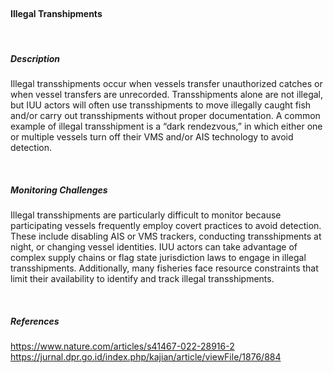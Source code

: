 <br>

#### **Illegal Transhipments**

<br>

##### **Description**

Illegal transshipments occur when vessels transfer unauthorized catches or when vessel transfers are unrecorded. Transshipments alone are not illegal, but IUU actors will often use transshipments to move illegally caught fish and/or carry out transshipments without proper documentation. A common example of illegal transshipment is a “dark rendezvous,” in which either one or multiple vessels turn off their VMS and/or AIS technology to avoid detection. 


<br>

##### **Monitoring Challenges**

Illegal transshipments are particularly difficult to monitor because participating vessels frequently employ covert practices to avoid detection. These include disabling AIS or VMS trackers, conducting transshipments at night, or changing vessel identities. IUU actors can take advantage of complex supply chains or flag state jurisdiction laws to engage in illegal transshipments. Additionally, many fisheries face resource constraints that limit their availability to identify and track illegal transshipments.

<br>

##### References

https://www.nature.com/articles/s41467-022-28916-2
https://jurnal.dpr.go.id/index.php/kajian/article/viewFile/1876/884 

